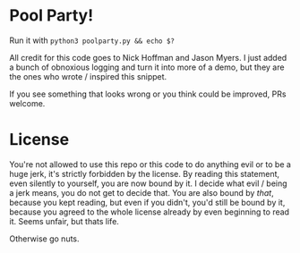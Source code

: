 # Pool Party!
Run it with `python3 poolparty.py && echo $?`

All credit for this code goes to Nick Hoffman and Jason Myers. I just added a bunch of obnoxious logging and turn it into more of a demo, but they are the ones who wrote / inspired this snippet.

If you see something that looks wrong or you think could be improved, PRs welcome.

# License
You're not allowed to use this repo or this code to do anything evil or to be a huge jerk, it's strictly forbidden by the license. By reading this statement, even silently to yourself, you are now bound by it. I decide what evil / being a jerk means, you do not get to decide that. You are also bound by *that*, because you kept reading, but even if you didn't, you'd still be bound by it, because you agreed to the whole license already by even beginning to read it. Seems unfair, but thats life.

Otherwise go nuts.